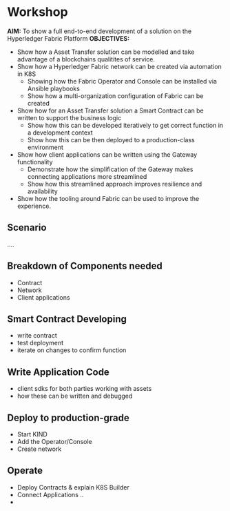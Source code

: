 # Workshop

**AIM:** To show a full end-to-end development of a solution on the Hyperledger Fabric Platform
**OBJECTIVES:** 

- Show how a Asset Transfer solution can be modelled and take advantage of a blockchains qualitites of service.
- Show how a Hyperledger Fabric network can be created via automation in K8S
	- Showing how the Fabric Operator and Console can be installed via Ansible playbooks
	- Show how a multi-organization configuration of Fabric can be created
- Show how for an Asset Transfer solution a Smart Contract can be written to support the business logic
	- Show how this can be developed iteratively to get correct function in a development context
	- Show how this can be then deployed to a production-class environment
- Show how client applications can be written using the Gateway functionality
	- Demonstrate how the simplification of the Gateway makes connecting applications more streamlined
	- Show how this streamlined approach improves resilience and availability
- Show how the tooling around Fabric can be used to improve the experience.

## Scenario

....

## Breakdown of Components needed

- Contract
- Network
- Client applications

## Smart Contract Developing

- write contract
- test deployment
- iterate on changes to confirm function

## Write Application Code

- client sdks for both parties working with assets
- how these can be written and debugged

## Deploy to production-grade

- Start KIND
- Add the Operator/Console
- Create network

## Operate

- Deploy Contracts & explain K8S Builder
- Connect Applications ..
- 

